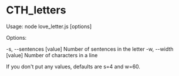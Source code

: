 # CTH_letters

Usage: node love_letter.js [options]

Options:

-s, --sentences [value]    Number of sentences in the letter
-w, --width [value]        Number of characters in a line

If you don't put any values, defaults are s=4 and w=60.
